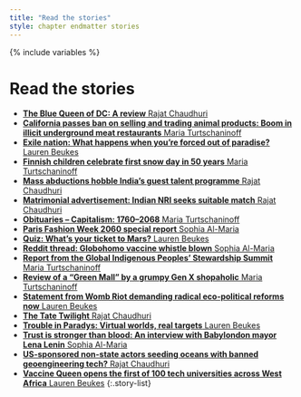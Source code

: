 ```yaml
---
title: "Read the stories"
style: chapter endmatter stories
---
```


{% include variables %}

# Read the stories

- [**The Blue Queen of DC: A review** Rajat Chaudhuri](story_blue-queen-of-dc.html)
- [**California passes ban on selling and trading animal products: Boom in illicit underground meat restaurants** Maria Turtschaninoff](story_meat-raid.html)
- [**Exile nation: What happens when you’re forced out of paradise?** Lauren Beukes](story_exile-nation.html)
- [**Finnish children celebrate first snow day in 50 years** Maria Turtschaninoff](story_snow-day.html)
- [**Mass abductions hobble India’s guest talent programme** Rajat Chaudhuri](story_mass-abductions.html)
- [**Matrimonial advertisement: Indian NRI seeks suitable match** Rajat Chaudhuri](story_matrimony.html)
- [**Obituaries – Capitalism: 1760–2068** Maria Turtschaninoff](story_obituary-for-capitalism.html)
- [**Paris Fashion Week 2060 special report** Sophia Al-Maria](story_fashion-week.html)
- [**Quiz: What’s your ticket to Mars?** Lauren Beukes](story_your-ticket-to-mars.html)
- [**Reddit thread: Globohomo vaccine whistle blown** Sophia Al-Maria](story_reddit.html)
- [**Report from the Global Indigenous Peoples’ Stewardship Summit** Maria Turtschaninoff](story_gipss.html)
- [**Review of a “Green Mall” by a grumpy Gen X shopaholic** Maria Turtschaninoff](story_green-mall-review.html)
- [**Statement from Womb Riot demanding radical eco-political reforms now** Lauren Beukes](story_statement-from-womb-riot.html)
- [**The Tate Twilight** Rajat Chaudhuri](story_tate-twilight.html)
- [**Trouble in Paradys: Virtual worlds, real targets** Lauren Beukes](story_trouble-in-paradys.html)
- [**Trust is stronger than blood: An interview with Babylondon mayor Lena Lenin** Sophia Al-Maria](story_lena-lenin.html)
- [**US-sponsored non-state actors seeding oceans with banned geoengineering tech?** Rajat Chaudhuri](story_leaked-transcript.html)
- [**Vaccine Queen opens the first of 100 tech universities across West Africa** Lauren Beukes](story_vaccine-queen.html)
{:.story-list}
